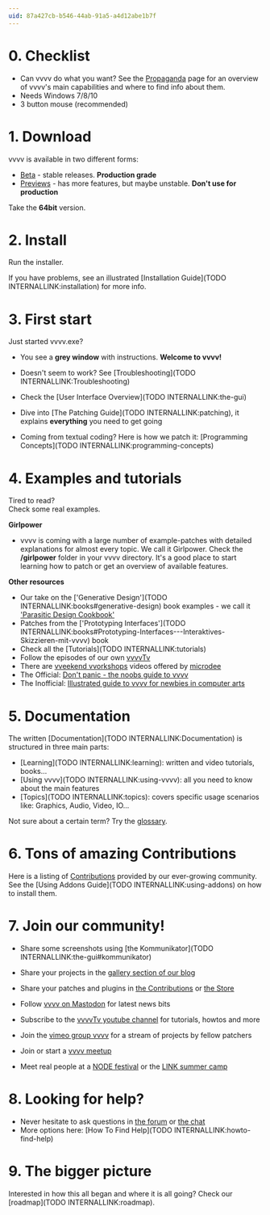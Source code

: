 ```yaml
---
uid: 87a427cb-b546-44ab-91a5-a4d12abe1b7f
---
```


# 0. Checklist

* Can vvvv do what you want? See the [Propaganda](https://vvvv.org/propaganda) page for an overview of vvvv's main capabilities and where to find info about them.  
* Needs Windows 7/8/10  
* 3 button mouse (recommended)  

# 1. Download

vvvv is available in two different forms:  
* [Beta](https://vvvv.org/downloads) - stable releases. **Production grade**  
* [Previews](https://vvvv.org/downloads/previews) - has more features, but maybe unstable. **Don't use for production**  

Take the **64bit** version.  

# 2. Install
Run the installer.  

If you have problems, see an illustrated [Installation Guide](TODO INTERNALLINK:installation) for more info.  

# 3. First start
Just started vvvv.exe?  
* You see a **grey window** with instructions. **Welcome to vvvv!**  
* Doesn't seem to work? See [Troubleshooting](TODO INTERNALLINK:Troubleshooting)  

* Check the [User Interface Overview](TODO INTERNALLINK:the-gui)  
* Dive into [The Patching Guide](TODO INTERNALLINK:patching), it explains **everything** you need to get going  
* Coming from textual coding? Here is how we patch it: [Programming Concepts](TODO INTERNALLINK:programming-concepts)  

# 4. Examples and tutorials
Tired to read?  
Check some real examples.  

**Girlpower**  

* vvvv is coming with a large number of example-patches with detailed explanations for almost every topic. We call it Girlpower. Check the **/girlpower** folder in your vvvv directory. It's a good place to start learning how to patch or get an overview of available features.  

**Other resources**  

* Our take on the ['Generative Design'](TODO INTERNALLINK:books#generative-design) book examples - we call it <a href="https://vvvv.org/contribution/parasitic-design-a-vvvv-beginners-cookbook" class="extURL contribution" target="_blank">'Parasitic Design Cookbook'</a>  
* Patches from the ['Prototyping Interfaces'](TODO INTERNALLINK:books#Prototyping-Interfaces---Interaktives-Skizzieren-mit-vvvv) book  
* Check all the [Tutorials](TODO INTERNALLINK:tutorials)  
* Follow the episodes of our own <a href="https://www.youtube.com/channel/UCu-xqv-TLwv6L0An7MJJA5A" class="extURL" target="_blank">vvvvTv</a>  
* There are <a href="https://www.youtube.com/channel/UCa8Vqigdbq5Gam_6dcGdNBw" class="extURL" target="_blank">vveekend vvorkshops</a> videos offered by <span class="user"><a href="https://vvvv.org/users/microdee" class="extURL" target="_blank">microdee</a></span>  
* The Official: <a href="https://vvvv.org/contribution/dont panic - the noobs guide to vvvv" class="extURL contribution" target="_blank">Don't panic - the noobs guide to vvvv</a>  
* The Inofficial: <a href="https://vvvv.org/contribution/illustrated guide to vvvv for newbies in computer arts" class="extURL contribution" target="_blank">Illustrated guide to vvvv for newbies in computer arts</a>  

# 5. Documentation
The written [Documentation](TODO INTERNALLINK:Documentation) is structured in three main parts:  

* [Learning](TODO INTERNALLINK:learning): written and video tutorials, books...  
* [Using vvvv](TODO INTERNALLINK:using-vvvv): all you need to know about the main features  
* [Topics](TODO INTERNALLINK:topics): covers specific usage scenarios like: Graphics, Audio, Video, IO...  

Not sure about a certain term? Try the [glossary](https://vvvv.org/glossary).  

# 6. Tons of amazing Contributions
Here is a listing of <a href="https://vvvv.org/contributions/" class="extURL" target="_blank">Contributions</a> provided by our ever-growing community.  
See the [Using Addons Guide](TODO INTERNALLINK:using-addons) on how to install them.  

# 7. Join our community!

* Share some screenshots using [the Kommunikator](TODO INTERNALLINK:the-gui#kommunikator)  
* Share your projects in the <a href="https://vvvv.org/blog/24+126+124" class="extURL blog" target="_blank">gallery section of our blog</a>   
* Share your patches and plugins in <a href="https://vvvv.org/contributions/" class="extURL" target="_blank">the Contributions</a> or [the Store](https://vvvv.org/store)  
* Follow <a href="https://mastodon.xyz/@vvvv" class="extURL" target="_blank">vvvv on Mastodon</a> for latest news bits  
* Subscribe to the <a href="https://www.youtube.com/channel/UCu-xqv-TLwv6L0An7MJJA5A" class="extURL" target="_blank">vvvvTv youtube channel</a> for tutorials, howtos and more  
* Join the <a href="https://vimeo.com/groups/vvvv/" class="extURL" target="_blank">vimeo group vvvv</a> for a stream of projects by fellow patchers  

* Join or start a <a href="https://www.meetup.com/de-DE/find/?allMeetups=false&keywords=vvvv&radius=Infinity" class="extURL" target="_blank">vvvv meetup</a>  
* Meet real people at a <a href="https://nodeforum.org/activities/node-forum/" class="extURL" target="_blank">NODE festival</a> or the <a href="http://link-summercamp.de/" class="extURL" target="_blank">LINK summer camp</a>   

# 8. Looking for help?

* Never hesitate to ask questions in [the forum](https://vvvv.org/forums) or [the chat](https://vvvv.org/chat)  
* More options here: [How To Find Help](TODO INTERNALLINK:howto-find-help)  

# 9. The bigger picture

Interested in how this all began and where it is all going? Check our [roadmap](TODO INTERNALLINK:roadmap).